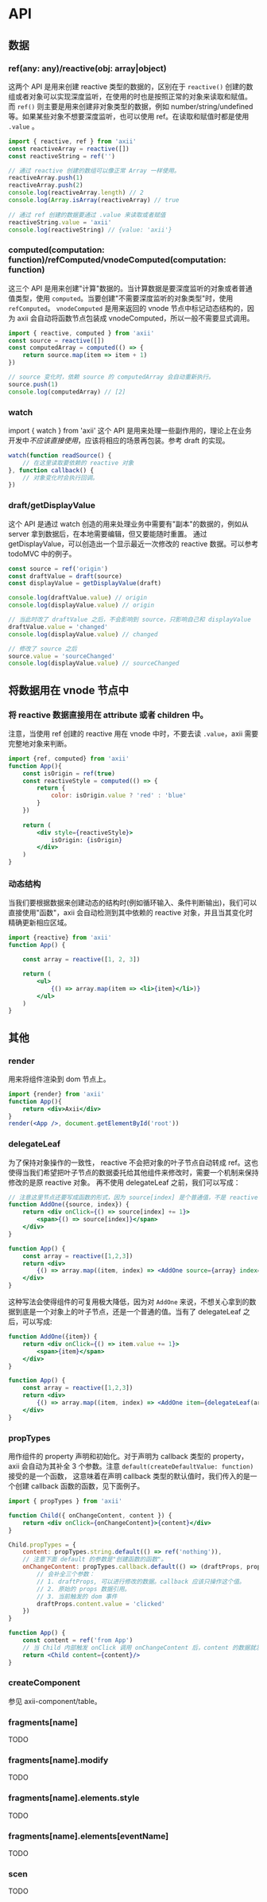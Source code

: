 # API

## 数据
### ref(any: any)/reactive(obj: array|object)

这两个 API 是用来创建 reactive 类型的数据的，区别在于 `reactive()` 创建的数组或者对象可以实现深度监听，在使用的时也是按照正常的对象来读取和赋值。
而 `ref()` 则主要是用来创建非对象类型的数据，例如 number/string/undefined 等。如果某些对象不想要深度监听，也可以使用 ref。在读取和赋值时都是使用 `.value` 。

```jsx
import { reactive, ref } from 'axii'
const reactiveArray = reactive([])
const reactiveString = ref('')

// 通过 reactive 创建的数组可以像正常 Array 一样使用。
reactiveArray.push(1)
reactiveArray.push(2)
console.log(reactiveArray.length) // 2
console.log(Array.isArray(reactiveArray) // true
 
// 通过 ref 创建的数据要通过 .value 来读取或者赋值
reactiveString.value = 'axii'
console.log(reactiveString) // {value: 'axii'}
``` 

### computed(computation: function)/refComputed/vnodeComputed(computation: function)

这三个 API 是用来创建"计算"数据的。当计算数据是要深度监听的对象或者普通值类型，使用 `computed`。当要创建"不需要深度监听的对象类型"时，使用 `refComputed`。
`vnodeComputed` 是用来返回的 vnode 节点中标记动态结构的，因为 axii 会自动将函数节点包装成 vnodeComputed，所以一般不需要显式调用。

```jsx
import { reactive, computed } from 'axii'
const source = reactive([])
const computedArray = computed(() => {
    return source.map(item => item + 1)
})

// source 变化时，依赖 source 的 computedArray 会自动重新执行。
source.push(1)
console.log(computedArray) // [2]
```

### watch
import { watch } from 'axii'
这个 API 是用来处理一些副作用的，理论上在业务开发中*不应该直接使用*，应该将相应的场景再包装。参考 draft 的实现。
```jsx
watch(function readSource() {
    // 在这里读取要依赖的 reactive 对象
}, function callback() {
    // 对象变化时会执行回调。
})
```

### draft/getDisplayValue

这个 API 是通过 watch 创造的用来处理业务中需要有"副本"的数据的，例如从 server 拿到数据后，在本地需要编辑，但又要能随时重置。
通过 getDisplayValue，可以创造出一个显示最近一次修改的 reactive 数据。可以参考 todoMVC 中的例子。
```jsx
const source = ref('origin')
const draftValue = draft(source)
const displayValue = getDisplayValue(draft)

console.log(draftValue.value) // origin
console.log(displayValue.value) // origin

// 当此时改了 draftValue 之后，不会影响到 source，只影响自己和 displayValue
draftValue.value = 'changed'
console.log(displayValue.value) // changed

// 修改了 source 之后
source.value = 'sourceChanged'
console.log(displayValue.value) // sourceChanged
```

## 将数据用在 vnode 节点中
### 将 reactive 数据直接用在 attribute 或者 children 中。
注意，当使用 ref 创建的 reactive 用在 vnode 中时，不要去读 `.value`，axii 需要完整地对象来判断。
```jsx
import {ref, computed} from 'axii'
function App(){
    const isOrigin = ref(true)
    const reactiveStyle = computed(() => {
        return {
            color: isOrigin.value ? 'red' : 'blue'
        }
    })
    
    return (
        <div style={reactiveStyle}>
            isOrigin: {isOrigin}
        </div>
    )
}
```

### 动态结构
当我们要根据数据来创建动态的结构时(例如循环输入、条件判断输出)，我们可以直接使用"函数"，axii 会自动检测到其中依赖的 reactive 对象，并且当其变化时精确更新相应区域。
```jsx
import {reactive} from 'axii'
function App() {

    const array = reactive([1, 2, 3])

    return (
        <ul>
            {() => array.map(item => <li>{item}</li>)}
        </ul>
    )
}
```


## 其他
### render

用来将组件渲染到 dom 节点上。
```jsx
import {render} from 'axii'
function App(){
    return <div>Axii</div>
}
render(<App />, document.getElementById('root'))
```

### delegateLeaf

为了保持对象操作的一致性， reactive 不会把对象的叶子节点自动转成 ref。这也使得当我们希望把叶子节点的数据委托给其他组件来修改时，需要一个机制来保持修改的是原 reactive 对象。
再不使用 delegateLeaf 之前，我们可以写成：

```jsx
// 注意这里节点还要写成函数的形式，因为 source[index] 是个普通值，不是 reactive 对象，axii 检测不到，数据更新后找不到相应的 dom 更新。
function AddOne({source, index}) {
    return <div onClick={() => source[index] += 1}>
        <span>{() => source[index]}</span>
    </div>
}

function App() {
    const array = reactive([1,2,3])
    return <div>
        {() => array.map((item, index) => <AddOne source={array} index={index}/>)}
    </div>
}
```

这种写法会使得组件的可复用极大降低，因为对 `AddOne` 来说，不想关心拿到的数据到底是一个对象上的叶子节点，还是一个普通的值。当有了 delegateLeaf 之后，可以写成:
```jsx
function AddOne({item}) {
    return <div onClick={() => item.value += 1}>
        <span>{item}</span>
    </div>
}

function App() {
    const array = reactive([1,2,3])
    return <div>
        {() => array.map((item, index) => <AddOne item={delegateLeaf(array)[index]} />)}
    </div>
}
```

### propTypes

用作组件的 property 声明和初始化。对于声明为 callback 类型的 property，axii 会自动为其补全 3 个参数。注意 `default(createDefaultValue: function)` 接受的是一个函数，
这意味着在声明 callback 类型的默认值时，我们传入的是一个创建 callback 函数的函数，见下面例子。 
```jsx
import { propTypes } from 'axii'

function Child({ onChangeContent, content }) {
    return <div onClick={onChangeContent}>{content}</div>
}

Child.propTypes = {
    content: propTypes.string.default(() => ref('nothing')),
    // 注意下面 default 的参数是"创建函数的函数"。
    onChangeContent: propTypes.callback.default(() => (draftProps, props, event) => {
        // 会补全三个参数：
        // 1. draftProps, 可以进行修改的数据。callback 应该只操作这个值。
        // 2. 原始的 props 数据引用。
        // 3. 当前触发的 dom 事件
        draftProps.content.value = 'clicked'
    })
}

function App() {
    const content = ref('from App')
    // 当 Child 内部触发 onClick 调用 onChangeContent 后，content 的数据就发生变化了。
    return <Child content={content}/>
}

```

### createComponent

参见 axii-component/table。

### fragments\[name\]

TODO

### fragments\[name\].modify

TODO

### fragments\[name\].elements.style

TODO

### fragments\[name\].elements\[eventName\]

TODO

### scen

TODO

